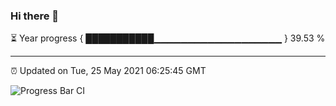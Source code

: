 ### Hi there 👋

⏳ Year progress { ███████████▁▁▁▁▁▁▁▁▁▁▁▁▁▁▁▁▁▁▁ } 39.53 %

---

⏰ Updated on Tue, 25 May 2021 06:25:45 GMT

![Progress Bar CI](https://github.com/liununu/liununu/workflows/Progress%20Bar%20CI/badge.svg)
